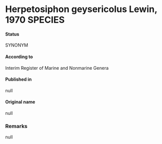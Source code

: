 Herpetosiphon geysericolus Lewin, 1970 SPECIES
=======

#### Status
SYNONYM

#### According to
Interim Register of Marine and Nonmarine Genera

#### Published in
null

#### Original name
null

### Remarks
null